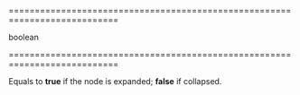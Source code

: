 <!--**
/*-------------------------------------------
    Auto-generated file. Do not modify.
-------------------------------------------

**-->
===========================================================================
<!--type-->boolean<!--/type-->
===========================================================================

<!--shortDescription-->
Equals to **true** if the node is expanded; **false** if collapsed.
<!--/shortDescription-->

<!--fullDescription-->

<!--/fullDescription-->